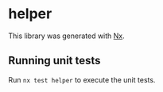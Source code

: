 # helper

This library was generated with [Nx](https://nx.dev).

## Running unit tests

Run `nx test helper` to execute the unit tests.
